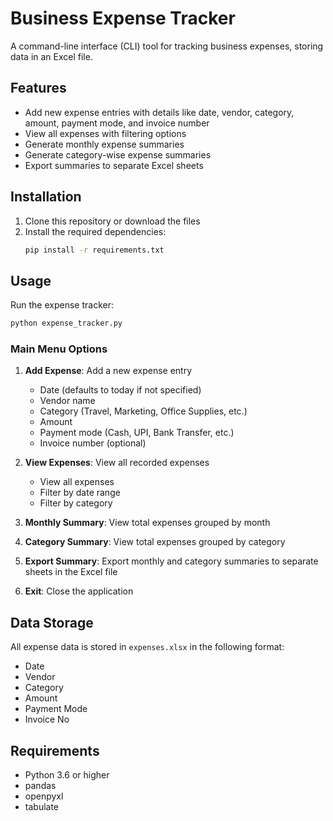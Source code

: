 # Business Expense Tracker

A command-line interface (CLI) tool for tracking business expenses, storing data in an Excel file.

## Features

- Add new expense entries with details like date, vendor, category, amount, payment mode, and invoice number
- View all expenses with filtering options
- Generate monthly expense summaries
- Generate category-wise expense summaries
- Export summaries to separate Excel sheets

## Installation

1. Clone this repository or download the files
2. Install the required dependencies:
   ```bash
   pip install -r requirements.txt
   ```

## Usage

Run the expense tracker:
```bash
python expense_tracker.py
```

### Main Menu Options

1. **Add Expense**: Add a new expense entry
   - Date (defaults to today if not specified)
   - Vendor name
   - Category (Travel, Marketing, Office Supplies, etc.)
   - Amount
   - Payment mode (Cash, UPI, Bank Transfer, etc.)
   - Invoice number (optional)

2. **View Expenses**: View all recorded expenses
   - View all expenses
   - Filter by date range
   - Filter by category

3. **Monthly Summary**: View total expenses grouped by month

4. **Category Summary**: View total expenses grouped by category

5. **Export Summary**: Export monthly and category summaries to separate sheets in the Excel file

6. **Exit**: Close the application

## Data Storage

All expense data is stored in `expenses.xlsx` in the following format:
- Date
- Vendor
- Category
- Amount
- Payment Mode
- Invoice No

## Requirements

- Python 3.6 or higher
- pandas
- openpyxl
- tabulate 